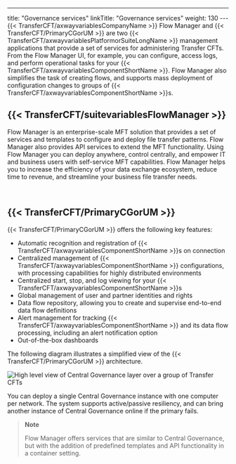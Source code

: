 ---
title: "Governance services"
linkTitle: "Governance services"
weight: 130
---{{< TransferCFT/axwayvariablesCompanyName  >}} Flow Manager and {{< TransferCFT/PrimaryCGorUM  >}} are two {{< TransferCFT/axwayvariablesPlatformorSuiteLongName  >}} management applications that provide a set of services for administering Transfer CFTs. From the Flow Manager UI, for example, you can configure, access logs, and perform operational tasks for your {{< TransferCFT/axwayvariablesComponentShortName  >}}. Flow Manager also simplifies the task of creating flows, and supports mass deployment of configuration changes to groups of {{< TransferCFT/axwayvariablesComponentShortName  >}}s.

## {{< TransferCFT/suitevariablesFlowManager  >}}

Flow Manager is an enterprise-scale MFT solution that provides a set of services and templates to configure and deploy file transfer patterns. Flow Manager also provides API services to extend the MFT functionality. Using Flow Manager you can deploy anywhere, control centrally, and empower IT and business users with self-service MFT capabilities. Flow Manager helps you to increase the efficiency of your data exchange ecosystem, reduce time to revenue, and streamline your business file transfer needs.

 

## {{< TransferCFT/PrimaryCGorUM  >}}

{{< TransferCFT/PrimaryCGorUM  >}} offers the following key features:

- Automatic recognition and registration of {{< TransferCFT/axwayvariablesComponentShortName >}}s on connection
- Centralized management of {{< TransferCFT/axwayvariablesComponentShortName >}} configurations, with processing capabilities for highly distributed environments
- Centralized start, stop, and log viewing for your {{< TransferCFT/axwayvariablesComponentShortName >}}s
- Global management of user and partner identities and rights
- Data flow repository, allowing you to create and supervise end-to-end data flow definitions
- Alert management for tracking {{< TransferCFT/axwayvariablesComponentShortName >}} and its data flow processing, including an alert notification option
- Out-of-the-box dashboards

The following diagram illustrates a simplified view of the {{< TransferCFT/PrimaryCGorUM  >}} architecture.

![High level view of Central Governance layer over a group of Transfer CFTs](/Images/TransferCFT/2013_g_CG_architecture_draft1.png)

You can deploy a single Central Governance instance with one computer per network. The system supports active/passive resiliency, and can bring another instance of Central Governance online if the primary fails.

> **Note**
>
> Flow Manager offers services that are similar to Central Governance, but with the addition of predefined templates and API functionality in a container setting.

